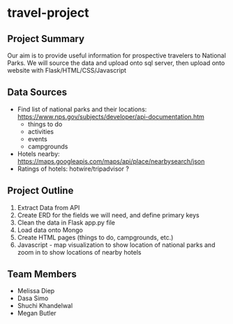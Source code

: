 # travel-project

## Project Summary
Our aim is to provide useful information for prospective travelers to National Parks.
We will source the data and upload onto sql server, then upload onto website with Flask/HTML/CSS/Javascript

## Data Sources
* Find list of national parks and their locations: https://www.nps.gov/subjects/developer/api-documentation.htm
  * things to do
  * activities
  * events
  * campgrounds
* Hotels nearby: https://maps.googleapis.com/maps/api/place/nearbysearch/json 
* Ratings of hotels: hotwire/tripadvisor ?

## Project Outline
1. Extract Data from API 
2. Create ERD for the fields we will need, and define primary keys
3. Clean the data in Flask app.py file
4. Load data onto Mongo 
5. Create HTML pages (things to do, campgrounds, etc.) 
6. Javascript - map visualization to show location of national parks and zoom in to show locations of nearby hotels 



## Team Members
* Melissa Diep
* Dasa Simo
* Shuchi Khandelwal 
* Megan Butler
